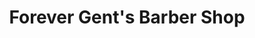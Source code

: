 ---
title: "Forever Gent's Barber Shop"
url: /cheltenham/forever-gents-barber-shop/
shop: Friseur
---